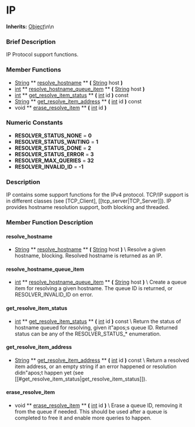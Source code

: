 #  IP  
**Inherits:** [Object](class_object)\\n\\n
###  Brief Description  
IP Protocol support functions.

###  Member Functions 
  * [String](class_string)  ** [resolve_hostname](#resolve_hostname) **  **(** [String](class_string) host  **)**
  * [int](class_int)  ** [resolve_hostname_queue_item](#resolve_hostname_queue_item) **  **(** [String](class_string) host  **)**
  * [int](class_int)  ** [get_resolve_item_status](#get_resolve_item_status) **  **(** [int](class_int) id  **)** const
  * [String](class_string)  ** [get_resolve_item_address](#get_resolve_item_address) **  **(** [int](class_int) id  **)** const
  * void  ** [erase_resolve_item](#erase_resolve_item) **  **(** [int](class_int) id  **)**

###  Numeric Constants  
  * **RESOLVER_STATUS_NONE** = **0**
  * **RESOLVER_STATUS_WAITING** = **1**
  * **RESOLVER_STATUS_DONE** = **2**
  * **RESOLVER_STATUS_ERROR** = **3**
  * **RESOLVER_MAX_QUERIES** = **32**
  * **RESOLVER_INVALID_ID** = **-1**

###  Description  
IP contains some support functions for the IPv4 protocol. TCP/IP support is in different classes (see [TCP_Client], [[tcp_server|TCP_Server]]). IP provides hostname resolution support, both blocking and threaded.

###  Member Function Description  
#### <a name="resolve_hostname">resolve_hostname</a>
  * [String](class_string)  ** [resolve_hostname](#resolve_hostname) **  **(** [String](class_string) host  **)**
\\
Resolve a given hostname, blocking. Resolved hostname is returned as an IP.
#### <a name="resolve_hostname_queue_item">resolve_hostname_queue_item</a>
  * [int](class_int)  ** [resolve_hostname_queue_item](#resolve_hostname_queue_item) **  **(** [String](class_string) host  **)**
\\
Create a queue item for resolving a given hostname. The queue ID is returned, or RESOLVER_INVALID_ID on error.
#### <a name="get_resolve_item_status">get_resolve_item_status</a>
  * [int](class_int)  ** [get_resolve_item_status](#get_resolve_item_status) **  **(** [int](class_int) id  **)** const
\\
Return the status of hostname queued for resolving, given it"apos;s queue ID. Returned status can be any of the RESOLVER_STATUS_* enumeration.
#### <a name="get_resolve_item_address">get_resolve_item_address</a>
  * [String](class_string)  ** [get_resolve_item_address](#get_resolve_item_address) **  **(** [int](class_int) id  **)** const
\\
Return a resolved item address, or an empty string if an error happened or resolution didn"apos;t happen yet (see [[#get_resolve_item_status|get_resolve_item_status]]).
#### <a name="erase_resolve_item">erase_resolve_item</a>
  * void  ** [erase_resolve_item](#erase_resolve_item) **  **(** [int](class_int) id  **)**
\\
Erase a queue ID, removing it from the queue if needed. This should be used after a queue is completed to free it and enable more queries to happen.
